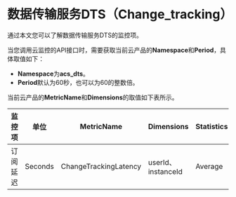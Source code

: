 # 数据传输服务DTS（Change\_tracking）

通过本文您可以了解数据传输服务DTS的监控项。

当您调用云监控的API接口时，需要获取当前云产品的**Namespace**和**Period**，具体取值如下：

-   **Namespace**为**acs\_dts**。
-   **Period**默认为60秒，也可以为60的整数倍。

当前云产品的**MetricName**和**Dimensions**的取值如下表所示。

|监控项|单位|MetricName|Dimensions|Statistics|
|---|--|----------|----------|----------|
|订阅延迟|Seconds|ChangeTrackingLatency|userId、instanceId|Average|

